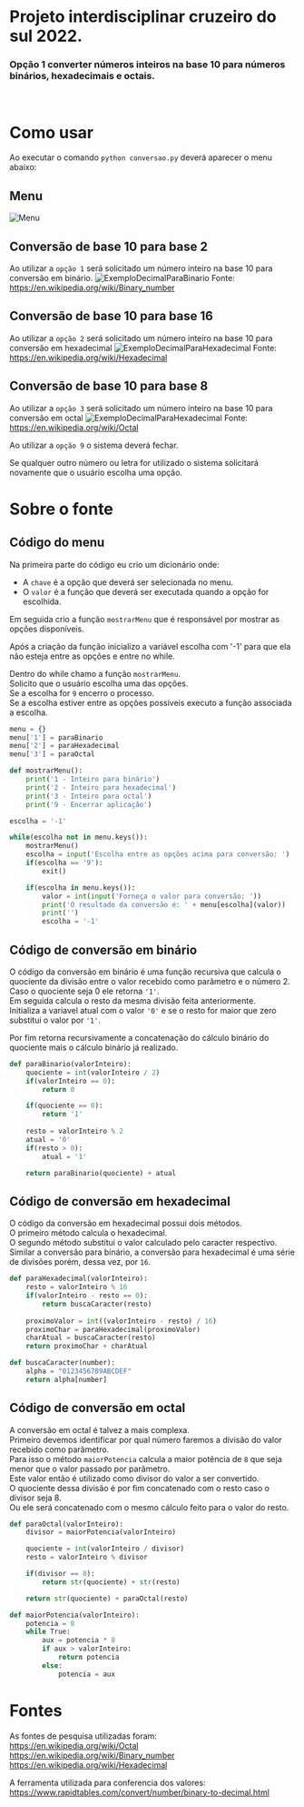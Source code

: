 # Projeto interdisciplinar cruzeiro do sul 2022.

### Opção 1 converter números inteiros na base 10 para números binários, hexadecimais e octais.
<br>


# Como usar

Ao executar o comando `python conversao.py` deverá aparecer o menu abaixo:

## Menu

![Menu](./assets/Menu.png)

## Conversão de base 10 para base 2
Ao utilizar a `opção 1` será solicitado um número inteiro na base 10 para conversão em binário.
![ExemploDecimalParaBinario](./assets/InteiroParaBinario.png)
Fonte: https://en.wikipedia.org/wiki/Binary_number

## Conversão de base 10 para base 16
Ao utilizar a `opção 2` será solicitado um número inteiro na base 10 para conversão em hexadecimal
![ExemploDecimalParaHexadecimal](./assets/InteiroParaHexa.png)
Fonte: https://en.wikipedia.org/wiki/Hexadecimal

## Conversão de base 10 para base 8
Ao utilizar a `opção 3` será solicitado um número inteiro na base 10 para conversão em octal
![ExemploDecimalParaHexadecimal](./assets/InteiroParaOctal.png)
Fonte: https://en.wikipedia.org/wiki/Octal

Ao utilizar a `opção 9` o sistema deverá fechar.

Se qualquer outro número ou letra for utilizado o sistema solicitará novamente que o usuário escolha uma opção.

# Sobre o fonte

## Código do menu
Na primeira parte do código eu crio um dicionário onde:
 - A `chave` é a opção que deverá ser selecionada no menu.
 - O `valor` é a função que deverá ser executada quando a opção for escolhida.

Em seguida crio a função `mostrarMenu` que é responsável por mostrar as opções disponíveis.

Após a criação da função inicializo a variável escolha com '-1' para que ela não esteja entre as opções e entre no while.

Dentro do while chamo a função `mostrarMenu`.<br>
Solicito que o usuário escolha uma das opções.<br>
Se a escolha for `9` encerro o processo.<br>
Se a escolha estiver entre as opções possíveis executo a função associada a escolha.

``` Python
menu = {}
menu['1'] = paraBinario
menu['2'] = paraHexadecimal
menu['3'] = paraOctal

def mostrarMenu():        
    print('1 - Inteiro para binário')
    print('2 - Inteiro para hexadecimal')
    print('3 - Inteiro para octal')
    print('9 - Encerrar aplicação')

escolha = '-1'

while(escolha not in menu.keys()):
    mostrarMenu()
    escolha = input('Escolha entre as opções acima para conversão: ')
    if(escolha == '9'):
        exit()

    if(escolha in menu.keys()):
        valor = int(input('Forneça o valor para conversão: '))
        print('O resultado da conversão é: ' + menu[escolha](valor))
        print('')
        escolha = '-1'
```

## Código de conversão em binário

O código da conversão em binário é uma função recursiva que calcula o quociente da divisão entre o valor recebido como parâmetro e o número 2.<br>
Caso o quociente seja 0 ele retorna `'1'`.<br>
Em seguida calcula o resto da mesma divisão feita anteriormente.<br>
Initializa a variavel atual com o valor `'0'` e se o resto for maior que zero substitui o valor por `'1'`.<br>

Por fim retorna recursivamente a concatenação do cálculo binário do quociente mais o cálculo binário já realizado.

``` Python
def paraBinario(valorInteiro):    
    quociente = int(valorInteiro / 2)    
    if(valorInteiro == 0):
        return 0

    if(quociente == 0):
        return '1'
    
    resto = valorInteiro % 2    
    atual = '0'
    if(resto > 0):
        atual = '1'

    return paraBinario(quociente) + atual
```

## Código de conversão em hexadecimal

O código da conversão em hexadecimal possui dois métodos.<br>
O primeiro método calcula o hexadecimal.<br>
O segundo método substitui o valor calculado pelo caracter respectivo.<br>
Similar a conversão para binário, a conversão para hexadecimal é uma série de divisões porém, dessa vez, por `16`.

``` Python
def paraHexadecimal(valorInteiro):
    resto = valorInteiro % 16
    if(valorInteiro - resto == 0):
        return buscaCaracter(resto)
    
    proximoValor = int((valorInteiro - resto) / 16)
    proximoChar = paraHexadecimal(proximoValor)
    charAtual = buscaCaracter(resto)    
    return proximoChar + charAtual

def buscaCaracter(number):
    alpha = "0123456789ABCDEF"
    return alpha[number]
```

## Código de conversão em octal

A conversão em octal é talvez a mais complexa.<br>
Primeiro devemos identificar por qual número faremos a divisão do valor recebido como parâmetro.<br>
Para isso o método `maiorPotencia` calcula a maior potência de `8` que seja menor que o valor passado por parâmetro.<br>
Este valor então é utilizado como divisor do valor a ser convertido.<br>
O quociente dessa divisão é por fim concatenado com o resto caso o divisor seja 8.<br>
Ou ele será concatenado com o mesmo cálculo feito para o valor do resto.

``` Python
def paraOctal(valorInteiro):
    divisor = maiorPotencia(valorInteiro)

    quociente = int(valorInteiro / divisor)
    resto = valorInteiro % divisor

    if(divisor == 8):
        return str(quociente) + str(resto)

    return str(quociente) + paraOctal(resto)

def maiorPotencia(valorInteiro):
    potencia = 8
    while True:
        aux = potencia * 8
        if aux > valorInteiro:            
            return potencia
        else:
            potencia = aux
```
# Fontes

As fontes de pesquisa utilizadas foram:<br>
https://en.wikipedia.org/wiki/Octal<br>
https://en.wikipedia.org/wiki/Binary_number<br>
https://en.wikipedia.org/wiki/Hexadecimal

A ferramenta utilizada para conferencia dos valores:<br>
https://www.rapidtables.com/convert/number/binary-to-decimal.html
